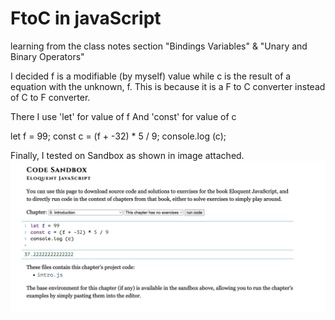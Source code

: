 # FtoC in javaScript

learning from the class notes section "Bindings Variables" & "Unary and Binary Operators"

I decided f is a modifiable (by myself) value while c is the result of a equation with the unknown, f. 
This is because it is a F to C converter instead of C to F converter.

There I use 'let' for value of f
And 'const' for value of c

let f = 99;
const c = (f + -32) * 5 / 9;
console.log (c);

Finally, I tested on Sandbox as shown in image attached.
![Test On Sandbox](Test%20on%20Sandbox.png)

